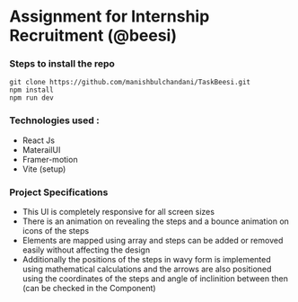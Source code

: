 
# Assignment for Internship Recruitment (@beesi)

### Steps to install the repo 

```
git clone https://github.com/manishbulchandani/TaskBeesi.git
npm install
npm run dev
 ```
### Technologies used :
- React Js
- MaterailUI 
- Framer-motion
- Vite (setup)

### Project Specifications
- This UI is completely responsive for all screen sizes 
- There is an animation on revealing the steps and a bounce animation on icons of the steps
- Elements are mapped using array and steps can be added or removed easily without affecting the design
- Additionally the positions of the steps in wavy form is implemented using mathematical calculations and the arrows are also positioned using the coordinates of the steps and angle of inclinition between then (can be checked in the <Arrow/> Component)









